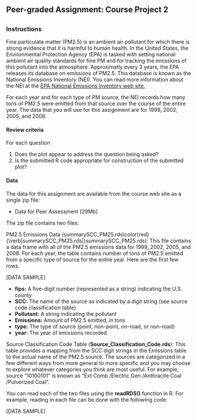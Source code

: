 <h2>Peer-graded Assignment: Course Project 2<h2>

<h3>Instructions</h3>

<p>Fine particulate matter (PM2.5) is an ambient air pollutant for which there is strong evidence that it is harmful to human health. In the United States, the Environmental Protection Agency (EPA) is 
tasked with setting national ambient air quality standards for fine PM and for tracking the emissions of this pollutant into the atmosphere. Approximatly every 3 years, the EPA releases its database on emissions of PM2.5.
 This database is known as the National Emissions Inventory (NEI). You can read more information about the NEI at the <a href="http://www.epa.gov/ttn/chief/eiinformation.html">EPA National Emissions Inventory web site.</a></p>

<p>For each year and for each type of PM source, the NEI records how many tons of PM2.5 were emitted from that source over the course of the entire year. The data that you will use for this assignment are for 1999, 2002, 2005, and 2008.</p>

<h4>Review criteria</h4>

<p>For each question</P>

<ol>
    <li>Does the plot appear to address the question being asked?</li>
    <li>Is the submitted R code appropriate for construction of the submitted plot?</li>
</ol>


<h4>Data</h4>

<p>The data for this assignment are available from the course web site as a single zip file:</p>

<ul>
    <li>Data for Peer Assessment [29Mb]</li>
</ul>

<p>The zip file contains two files:</p>

<p>PM2.5 Emissions Data (summarySCC_PM25.rds\color{red}{\verb|summarySCC_PM25.rds|}summarySCC_PM25.rds): This file contains a data frame with all of the PM2.5 emissions data for 1999, 2002, 2005, and 2008. For each year, the table contains number of tons of PM2.5 emitted from a specific type of source for the entire year. Here are the first few rows.</p>

[DATA SAMPLE]

<ul>
	<li><b style="red" />fips:</b> A five-digit number (represented as a string) indicating the U.S. county</li>
	<li><b style="red" />SCC:</b> The name of the source as indicated by a digit string (see source code classification table)</li>
	<li><b style="red" />Pollutant:</b> A string indicating the pollutant</li>
	<li><b style="red" />Emissions:</b> Amount of PM2.5 emitted, in tons</li>
	<li><b style="red" />type:</b> The type of source (point, non-point, on-road, or non-road)</li>
	<li><b style="red" />year:</b> The year of emissions recorded</li>
</ul>

<p>Source Classification Code Table (<b style="red" />Source_Classification_Code.rds</b>): This table provides a mapping from the SCC digit strings in the Emissions table to the actual name of the PM2.5 source. The sources are categorized in a few different ways from more general to more specific and you may choose to explore whatever categories you think are most useful. For example, source “10100101” is known as “Ext Comb /Electric Gen /Anthracite Coal /Pulverized Coal”.</p>

<p>You can read each of the two files using the <b style="red" />readRDS()</b> function in R. For example, reading in each file can be done with the following code:</p>

[DATA SAMPLE]
